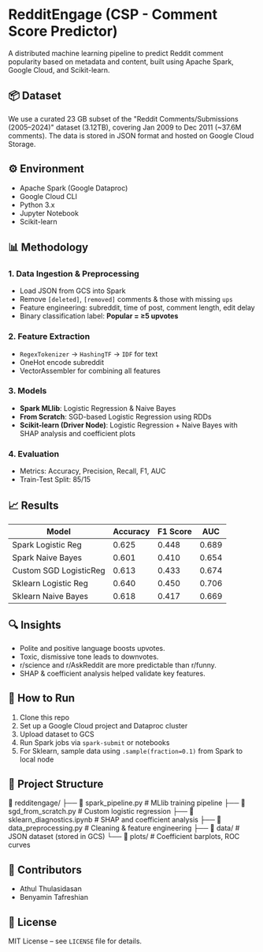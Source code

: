 # RedditEngage (CSP - Comment Score Predictor)

A distributed machine learning pipeline to predict Reddit comment popularity based on metadata and content, built using Apache Spark, Google Cloud, and Scikit-learn.

## 📦 Dataset

We use a curated 23 GB subset of the "Reddit Comments/Submissions (2005–2024)" dataset (3.12TB), covering Jan 2009 to Dec 2011 (~37.6M comments). The data is stored in JSON format and hosted on Google Cloud Storage.

## ⚙️ Environment

- Apache Spark (Google Dataproc)
- Google Cloud CLI
- Python 3.x
- Jupyter Notebook
- Scikit-learn

## 📊 Methodology

### 1. Data Ingestion & Preprocessing
- Load JSON from GCS into Spark
- Remove `[deleted]`, `[removed]` comments & those with missing `ups`
- Feature engineering: subreddit, time of post, comment length, edit delay
- Binary classification label: **Popular = ≥5 upvotes**

### 2. Feature Extraction
- `RegexTokenizer` → `HashingTF` → `IDF` for text
- OneHot encode subreddit
- VectorAssembler for combining all features

### 3. Models
- **Spark MLlib**: Logistic Regression & Naive Bayes
- **From Scratch**: SGD-based Logistic Regression using RDDs
- **Scikit-learn (Driver Node)**: Logistic Regression + Naive Bayes with SHAP analysis and coefficient plots

### 4. Evaluation
- Metrics: Accuracy, Precision, Recall, F1, AUC
- Train-Test Split: 85/15

## 📈 Results

| Model                   | Accuracy | F1 Score | AUC   |
|------------------------|----------|----------|-------|
| Spark Logistic Reg     | 0.625    | 0.448    | 0.689 |
| Spark Naive Bayes      | 0.601    | 0.410    | 0.654 |
| Custom SGD LogisticReg | 0.613    | 0.433    | 0.674 |
| Sklearn Logistic Reg   | 0.640    | 0.450    | 0.706 |
| Sklearn Naive Bayes    | 0.618    | 0.417    | 0.669 |

## 🔍 Insights

- Polite and positive language boosts upvotes.
- Toxic, dismissive tone leads to downvotes.
- r/science and r/AskReddit are more predictable than r/funny.
- SHAP & coefficient analysis helped validate key features.

## 🧪 How to Run

1. Clone this repo
2. Set up a Google Cloud project and Dataproc cluster
3. Upload dataset to GCS
4. Run Spark jobs via `spark-submit` or notebooks
5. For Sklearn, sample data using `.sample(fraction=0.1)` from Spark to local node

## 📂 Project Structure

📁 redditengage/
├── 📄 spark_pipeline.py # MLlib training pipeline
├── 📄 sgd_from_scratch.py # Custom logistic regression
├── 📄 sklearn_diagnostics.ipynb # SHAP and coefficient analysis
├── 📄 data_preprocessing.py # Cleaning & feature engineering
├── 📁 data/ # JSON dataset (stored in GCS)
└── 📁 plots/ # Coefficient barplots, ROC curves

## 🤝 Contributors

- Athul Thulasidasan
- Benyamin Tafreshian

## 📜 License

MIT License – see `LICENSE` file for details.
